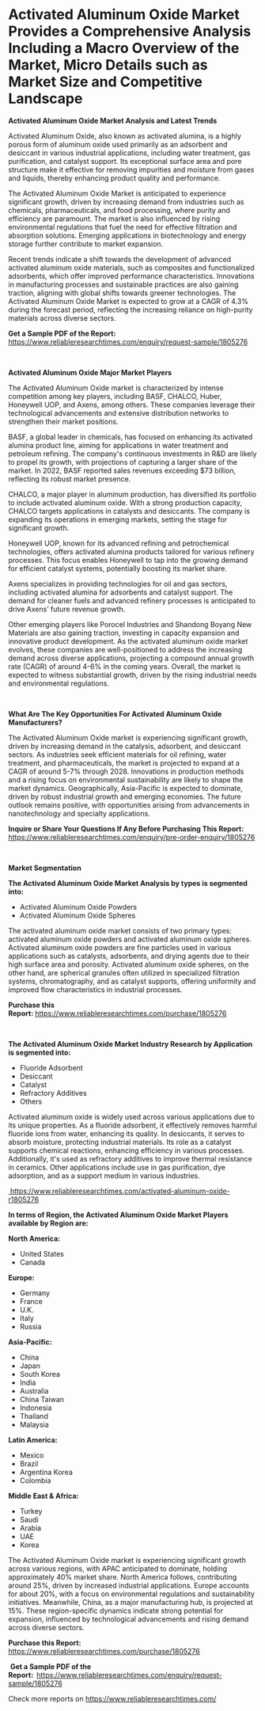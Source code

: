 <p><h1>Activated Aluminum Oxide Market Provides a Comprehensive Analysis Including a Macro Overview of the Market, Micro Details such as Market Size and Competitive Landscape</h1></p><p><strong>Activated Aluminum Oxide Market Analysis and Latest Trends</strong></p>
<p><p>Activated Aluminum Oxide, also known as activated alumina, is a highly porous form of aluminum oxide used primarily as an adsorbent and desiccant in various industrial applications, including water treatment, gas purification, and catalyst support. Its exceptional surface area and pore structure make it effective for removing impurities and moisture from gases and liquids, thereby enhancing product quality and performance.</p><p>The Activated Aluminum Oxide Market is anticipated to experience significant growth, driven by increasing demand from industries such as chemicals, pharmaceuticals, and food processing, where purity and efficiency are paramount. The market is also influenced by rising environmental regulations that fuel the need for effective filtration and absorption solutions. Emerging applications in biotechnology and energy storage further contribute to market expansion.</p><p>Recent trends indicate a shift towards the development of advanced activated aluminum oxide materials, such as composites and functionalized adsorbents, which offer improved performance characteristics. Innovations in manufacturing processes and sustainable practices are also gaining traction, aligning with global shifts towards greener technologies. The Activated Aluminum Oxide Market is expected to grow at a CAGR of 4.3% during the forecast period, reflecting the increasing reliance on high-purity materials across diverse sectors.</p></p>
<p><strong>Get a Sample PDF of the Report:&nbsp;</strong> <a href="https://www.reliableresearchtimes.com/enquiry/request-sample/1805276?utm_campaign=2009&utm_medium=2&utm_source=Github&utm_content=ia&utm_term=31032025&utm_id=activated-aluminum-oxide">https://www.reliableresearchtimes.com/enquiry/request-sample/1805276</a></p>
<p>&nbsp;</p>
<p><strong>Activated Aluminum Oxide Major Market Players</strong></p>
<p><p>The Activated Aluminum Oxide market is characterized by intense competition among key players, including BASF, CHALCO, Huber, Honeywell UOP, and Axens, among others. These companies leverage their technological advancements and extensive distribution networks to strengthen their market positions.</p><p>BASF, a global leader in chemicals, has focused on enhancing its activated alumina product line, aiming for applications in water treatment and petroleum refining. The company's continuous investments in R&D are likely to propel its growth, with projections of capturing a larger share of the market. In 2022, BASF reported sales revenues exceeding $73 billion, reflecting its robust market presence.</p><p>CHALCO, a major player in aluminum production, has diversified its portfolio to include activated aluminum oxide. With a strong production capacity, CHALCO targets applications in catalysts and desiccants. The company is expanding its operations in emerging markets, setting the stage for significant growth.</p><p>Honeywell UOP, known for its advanced refining and petrochemical technologies, offers activated alumina products tailored for various refinery processes. This focus enables Honeywell to tap into the growing demand for efficient catalyst systems, potentially boosting its market share.</p><p>Axens specializes in providing technologies for oil and gas sectors, including activated alumina for adsorbents and catalyst support. The demand for cleaner fuels and advanced refinery processes is anticipated to drive Axens’ future revenue growth.</p><p>Other emerging players like Porocel Industries and Shandong Boyang New Materials are also gaining traction, investing in capacity expansion and innovative product development. As the activated aluminum oxide market evolves, these companies are well-positioned to address the increasing demand across diverse applications, projecting a compound annual growth rate (CAGR) of around 4-6% in the coming years. Overall, the market is expected to witness substantial growth, driven by the rising industrial needs and environmental regulations.</p></p>
<p>&nbsp;</p>
<p><strong>What Are The Key Opportunities For Activated Aluminum Oxide Manufacturers?</strong></p>
<p><p>The Activated Aluminum Oxide market is experiencing significant growth, driven by increasing demand in the catalysis, adsorbent, and desiccant sectors. As industries seek efficient materials for oil refining, water treatment, and pharmaceuticals, the market is projected to expand at a CAGR of around 5-7% through 2028. Innovations in production methods and a rising focus on environmental sustainability are likely to shape the market dynamics. Geographically, Asia-Pacific is expected to dominate, driven by robust industrial growth and emerging economies. The future outlook remains positive, with opportunities arising from advancements in nanotechnology and specialty applications.</p></p>
<p><strong>Inquire or Share Your Questions If Any Before Purchasing This Report:</strong> <a href="https://www.reliableresearchtimes.com/enquiry/pre-order-enquiry/1805276?utm_campaign=2009&utm_medium=2&utm_source=Github&utm_content=ia&utm_term=31032025&utm_id=activated-aluminum-oxide">https://www.reliableresearchtimes.com/enquiry/pre-order-enquiry/1805276</a></p>
<p>&nbsp;</p>
<p><strong>Market Segmentation</strong></p>
<p><strong>The Activated Aluminum Oxide Market Analysis by types is segmented into:</strong></p>
<p><ul><li>Activated Aluminum Oxide Powders</li><li>Activated Aluminum Oxide Spheres</li></ul></p>
<p><p>The activated aluminum oxide market consists of two primary types: activated aluminum oxide powders and activated aluminum oxide spheres. Activated aluminum oxide powders are fine particles used in various applications such as catalysts, adsorbents, and drying agents due to their high surface area and porosity. Activated aluminum oxide spheres, on the other hand, are spherical granules often utilized in specialized filtration systems, chromatography, and as catalyst supports, offering uniformity and improved flow characteristics in industrial processes.</p></p>
<p><strong>Purchase this Report:&nbsp;</strong><a href="https://www.reliableresearchtimes.com/purchase/1805276?utm_campaign=2009&utm_medium=2&utm_source=Github&utm_content=ia&utm_term=31032025&utm_id=activated-aluminum-oxide">https://www.reliableresearchtimes.com/purchase/1805276</a></p>
<p>&nbsp;</p>
<p><strong>The Activated Aluminum Oxide Market Industry Research by Application is segmented into:</strong></p>
<p><ul><li>Fluoride Adsorbent</li><li>Desiccant</li><li>Catalyst</li><li>Refractory Additives</li><li>Others</li></ul></p>
<p><p>Activated aluminum oxide is widely used across various applications due to its unique properties. As a fluoride adsorbent, it effectively removes harmful fluoride ions from water, enhancing its quality. In desiccants, it serves to absorb moisture, protecting industrial materials. Its role as a catalyst supports chemical reactions, enhancing efficiency in various processes. Additionally, it's used as refractory additives to improve thermal resistance in ceramics. Other applications include use in gas purification, dye adsorption, and as a support medium in various industries.</p></p>
<p><a href="https://www.reliableresearchtimes.com/activated-aluminum-oxide-r1805276?utm_campaign=2009&utm_medium=2&utm_source=Github&utm_content=ia&utm_term=31032025&utm_id=activated-aluminum-oxide">&nbsp;https://www.reliableresearchtimes.com/activated-aluminum-oxide-r1805276</a></p>
<p><strong>In terms of Region, the Activated Aluminum Oxide Market Players available by Region are:</strong></p>
<p>
    <p> <strong> North America: </strong>
        <ul>
            <li>United States</li>
            <li>Canada</li>
        </ul>
        </p> 
    <p> <strong> Europe: </strong>
        <ul>
            <li>Germany</li>
            <li>France</li>
            <li>U.K.</li>
            <li>Italy</li>
            <li>Russia</li>
        </ul>
        </p> 
    <p> <strong> Asia-Pacific: </strong>
        <ul>
            <li>China</li>
            <li>Japan</li>
            <li>South Korea</li>
            <li>India</li>
            <li>Australia</li>
            <li>China Taiwan</li>
            <li>Indonesia</li>
            <li>Thailand</li>
            <li>Malaysia</li>
        </ul>
        </p> 
    <p> <strong> Latin America: </strong>
        <ul>
            <li>Mexico</li>
            <li>Brazil</li>
            <li>Argentina Korea</li>
            <li>Colombia</li>
        </ul>
        </p> 
    <p> <strong> Middle East & Africa: </strong>
        <ul>
            <li>Turkey</li>
            <li>Saudi</li>
            <li>Arabia</li>
            <li>UAE</li>
            <li>Korea</li>
        </ul>
    </p>
    </p>
<p><p>The Activated Aluminum Oxide market is experiencing significant growth across various regions, with APAC anticipated to dominate, holding approximately 40% market share. North America follows, contributing around 25%, driven by increased industrial applications. Europe accounts for about 20%, with a focus on environmental regulations and sustainability initiatives. Meanwhile, China, as a major manufacturing hub, is projected at 15%. These region-specific dynamics indicate strong potential for expansion, influenced by technological advancements and rising demand across diverse sectors.</p></p>
<p><strong>Purchase this Report: </strong><a href="https://www.reliableresearchtimes.com/purchase/1805276?utm_campaign=2009&utm_medium=2&utm_source=Github&utm_content=ia&utm_term=31032025&utm_id=activated-aluminum-oxide">https://www.reliableresearchtimes.com/purchase/1805276</a></p>
<p>&nbsp;<strong>Get a Sample PDF of the Report:&nbsp;&nbsp;</strong><a href="https://www.reliableresearchtimes.com/enquiry/request-sample/1805276?utm_campaign=2009&utm_medium=2&utm_source=Github&utm_content=ia&utm_term=31032025&utm_id=activated-aluminum-oxide">https://www.reliableresearchtimes.com/enquiry/request-sample/1805276</a></p>
<p><strong></strong></p>
<p>Check more reports on <a href="https://www.reliableresearchtimes.com/?utm_campaign=2009&utm_medium=2&utm_source=Github&utm_content=ia&utm_term=31032025&utm_id=activated-aluminum-oxide">https://www.reliableresearchtimes.com/</a></p>